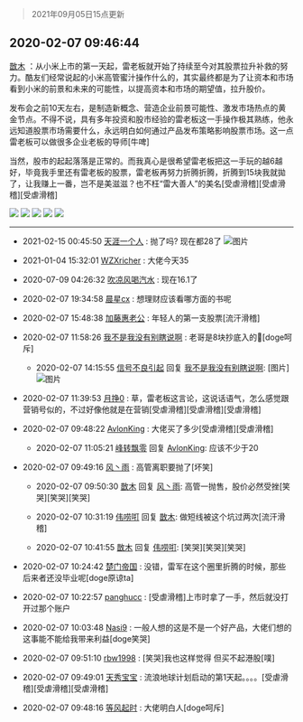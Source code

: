 > 2021年09月05日15点更新
<link rel="stylesheet" href="https://cdn.jsdelivr.net/gh/taotie6/sampleJSON@main/css/photo_show.css">


 ## 2020-02-07 09:46:44 

 [㪚木](https://www.coolapk.com/feed/16323249?shareKey=YjQ4YjE2NWI3NmRmNjEzMTc1MjM~) ：从小米上市的第一天起，雷老板就开始了持续至今对其股票拉升补救的努力。酷友们经常说起的小米高管蜜汁操作什么的，其实最终都是为了让资本和市场看到小米的前景和未来的可能性，以提高资本和市场的期望值，拉升股价。

发布会之前10天左右<!--break-->，是制造新概念、营造企业前景可能性、激发市场热点的黄金节点。不得不说，具有多年投资和股市经验的雷老板这一手操作极其熟练，他永远知道股票市场需要什么，永远明白如何通过产品发布策略影响股票市场。这一点雷老板可以做很多企业老板的导师[牛啤]

当然，股市的起起落落是正常的。而我真心是很希望雷老板把这一手玩的越6越好，毕竟我手里还有雷老板的股票，雷老板再努力折腾折腾，折腾到15块我就拋了，让我赚上一番，岂不是美滋滋？也不枉“雷大善人”的美名[受虐滑稽][受虐滑稽][受虐滑稽] 

<div class="album">
<img class="img-item" src="https://image.coolapk.com/feed/2020/0207/09/1081091_c7d732a0_0001_1078@1080x1080.jpeg" />
<img class="img-item" src="https://image.coolapk.com/feed/2020/0207/09/1081091_dc6fb072_0001_108@1080x1080.jpeg" />
<img class="img-item" src="https://image.coolapk.com/feed/2020/0207/09/1081091_eeffbffd_0001_1082@1080x1080.jpeg" />
<img class="img-item" src="https://image.coolapk.com/feed/2020/0207/09/1081091_f7ddb719_0001_1083@986x1267.jpeg" />
<img class="img-item" src="https://image.coolapk.com/feed/2020/0207/09/1081091_70fbaeea_0001_1085@1080x1506.jpeg" />
</div>

 ------- 

- 2021-02-15 00:45:50 [天涯一个人](uid=3225865) : 抛了吗?
现在都28了 ![图片](https://image.coolapk.com/feed/2021/0215/00/3225865_a7b1c062_1149_3053@1440x783.jpeg)

- 2021-01-04 15:32:01 [WZXricher](uid=2779459) : 大佬今天35 

- 2020-07-09 04:26:32 [吹凉风喝汽水](uid=1078141) : 现在16.1了 

- 2020-02-07 19:34:58 [晨星cx](uid=1440432) : 想理财应该看哪方面的书呢 

- 2020-02-07 15:48:38 [加藤惠老公](uid=1266680) : 年轻人的第一支股票[流汗滑稽] 

- 2020-02-07 11:58:26 [我不是我没有别瞎说啊](uid=2231912) : 老哥是8块抄底入的🐴[doge呵斥] 

    - 2020-02-07 14:15:55 [信号不良引起](uid=1352978) 回复 [我不是我没有别瞎说啊](uid=2231912): [图片] ![图片](https://image.coolapk.com/feed/2020/0205/19/1352978_385bc03a_3506_3781@960x960.jpeg)

- 2020-02-07 11:39:53 [月挣0](uid=2517331) : 草，雷老板这言论，这说话语气，怎么感觉跟营销号似的，不过好像他就是在营销[受虐滑稽][受虐滑稽][受虐滑稽] 

- 2020-02-07 09:48:22 [AvlonKing](uid=964891) : 大佬买了多少[受虐滑稽][受虐滑稽] 

    - 2020-02-07 11:05:21 [峰转飘零](uid=900024) 回复 [AvlonKing](uid=964891): 应该不少于20 

- 2020-02-07 09:49:16 [风丶雨](uid=1023232) : 高管离职要抛了[坏笑] 

    - 2020-02-07 09:50:30 [㪚木](uid=1081091) 回复 [风丶雨](uid=1023232): 高管一抛售，股价必然受挫[笑哭][笑哭][笑哭] 

    - 2020-02-07 10:31:19 [伟唠咑](uid=488448) 回复 [㪚木](uid=1081091): 做短线被这个坑过两次[流汗滑稽] 

    - 2020-02-07 10:41:55 [㪚木](uid=1081091) 回复 [伟唠咑](uid=488448): [笑哭][笑哭][笑哭] 

- 2020-02-07 10:24:42 [楚门帝国](uid=1551482) : 没错，雷军在这个圈里折腾的时候，那些后来者还没毕业呢[doge原谅ta] 

- 2020-02-07 10:22:57 [panghucc](uid=1296648) : [受虐滑稽]上市时拿了一手，然后就没打开过那个账户 

- 2020-02-07 10:03:48 [Nasi9](uid=2003986) : 一般人想的这是不是一个好产品，大佬们想的这事能不能给我带来利益[doge笑哭] 

- 2020-02-07 09:51:10 [rbw1998](uid=602980) : [笑哭]我也这样觉得  但买不起港股[噗] 

- 2020-02-07 09:49:01 [天秀宝宝](uid=1779214) : 流浪地球计划启动的第1天起。。。。[受虐滑稽][受虐滑稽][受虐滑稽] 

- 2020-02-07 09:48:16 [等风起时](uid=1768751) : 大佬明白人[doge呵斥] 

